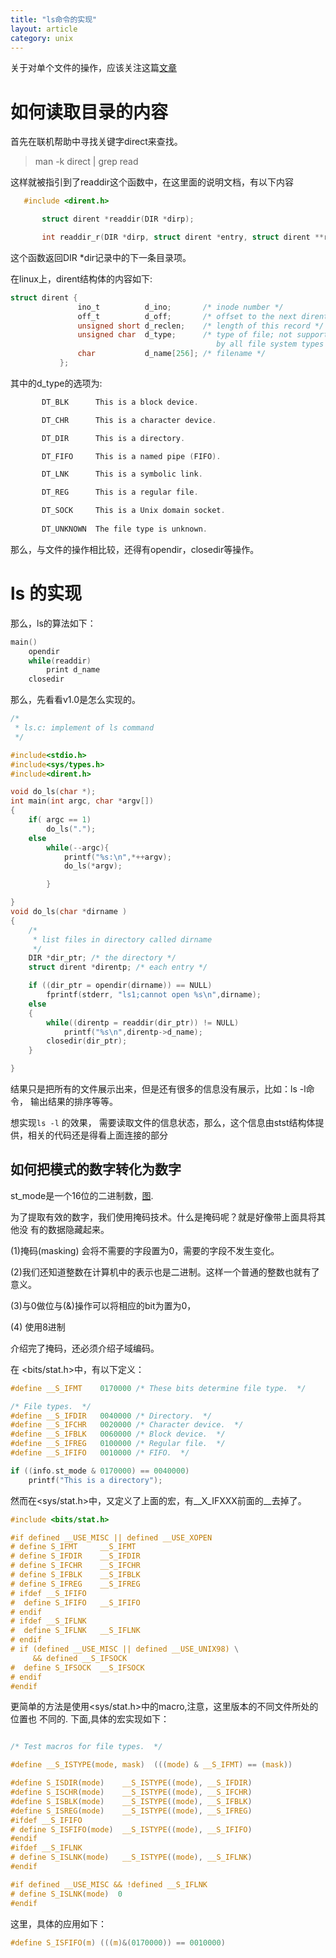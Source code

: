 ```yaml
---
title: "ls命令的实现"
layout: article
category: unix
---
```


关于对单个文件的操作，应该关注这篇[文章](http://yuzibo.github.io/apue_ch4.html)

# 如何读取目录的内容

首先在联机帮助中寻找关键字direct来查找。

> man -k direct | grep read

这样就被指引到了readdir这个函数中，在这里面的说明文档，有以下内容

```c
   #include <dirent.h>

       struct dirent *readdir(DIR *dirp);

       int readdir_r(DIR *dirp, struct dirent *entry, struct dirent **result);

```

这个函数返回DIR *dir记录中的下一条目录项。

在linux上，dirent结构体的内容如下:

```c
struct dirent {
               ino_t          d_ino;       /* inode number */
               off_t          d_off;       /* offset to the next dirent */
               unsigned short d_reclen;    /* length of this record */
               unsigned char  d_type;      /* type of file; not supported
                                              by all file system types */
               char           d_name[256]; /* filename */
           };


```

其中的d_type的选项为:

```c
       DT_BLK      This is a block device.

       DT_CHR      This is a character device.

       DT_DIR      This is a directory.

       DT_FIFO     This is a named pipe (FIFO).

       DT_LNK      This is a symbolic link.

       DT_REG      This is a regular file.

       DT_SOCK     This is a Unix domain socket.
		 
	   DT_UNKNOWN  The file type is unknown.
```

那么，与文件的操作相比较，还得有opendir，closedir等操作。

# ls 的实现

那么，ls的算法如下：

```c
main()
	opendir
	while(readdir)
		print d_name
	closedir
```

那么，先看看v1.0是怎么实现的。

```c
/*
 * ls.c: implement of ls command
 */

#include<stdio.h>
#include<sys/types.h>
#include<dirent.h>

void do_ls(char *);
int main(int argc, char *argv[])
{
	if( argc == 1)
		do_ls(".");
	else
		while(--argc){
			printf("%s:\n",*++argv);
			do_ls(*argv);

		}

}
void do_ls(char *dirname )
{
	/*
	 * list files in directory called dirname
	 */
	DIR *dir_ptr; /* the directory */
	struct dirent *direntp; /* each entry */

	if ((dir_ptr = opendir(dirname)) == NULL)
		fprintf(stderr, "ls1;cannot open %s\n",dirname);
	else
	{
		while((direntp = readdir(dir_ptr)) != NULL)
			printf("%s\n",direntp->d_name);
		closedir(dir_ptr);
	}

}

```

结果只是把所有的文件展示出来，但是还有很多的信息没有展示，比如：ls -l命令，
输出结果的排序等等。

想实现`ls -l` 的效果， 需要读取文件的信息状态，那么，这个信息由stst结构体提
供，相关的代码还是得看上面连接的部分

## 如何把模式的数字转化为数字

st_mode是一个16位的二进制数，[图](http://pan.baidu.com/s/1pLD153P).

为了提取有效的数字，我们使用掩码技术。什么是掩码呢？就是好像带上面具将其他没
有的数据隐藏起来。

(1)掩码(masking) 会将不需要的字段置为0，需要的字段不发生变化。

(2)我们还知道整数在计算机中的表示也是二进制。这样一个普通的整数也就有了意义。

(3)与0做位与(&)操作可以将相应的bit为置为0， 

(4) 使用8进制

介绍完了掩码，还必须介绍子域编码。

在 <bits/stat.h>中，有以下定义：

```c
#define	__S_IFMT	0170000	/* These bits determine file type.  */

/* File types.  */
#define	__S_IFDIR	0040000	/* Directory.  */
#define	__S_IFCHR	0020000	/* Character device.  */
#define	__S_IFBLK	0060000	/* Block device.  */
#define	__S_IFREG	0100000	/* Regular file.  */
#define	__S_IFIFO	0010000	/* FIFO.  */

```

```c
if ((info.st_mode & 0170000) == 0040000)
	printf("This is a directory");
```

然而在<sys/stat.h>中，又定义了上面的宏，有__X_IFXXX前面的__去掉了。

```c
#include <bits/stat.h>

#if defined __USE_MISC || defined __USE_XOPEN
# define S_IFMT		__S_IFMT
# define S_IFDIR	__S_IFDIR
# define S_IFCHR	__S_IFCHR
# define S_IFBLK	__S_IFBLK
# define S_IFREG	__S_IFREG
# ifdef __S_IFIFO
#  define S_IFIFO	__S_IFIFO
# endif
# ifdef __S_IFLNK
#  define S_IFLNK	__S_IFLNK
# endif
# if (defined __USE_MISC || defined __USE_UNIX98) \
     && defined __S_IFSOCK
#  define S_IFSOCK	__S_IFSOCK
# endif
#endif

```

更简单的方法是使用<sys/stat.h>中的macro,注意，这里版本的不同文件所处的位置也
不同的.
下面,具体的宏实现如下：

```c

/* Test macros for file types.	*/

#define	__S_ISTYPE(mode, mask)	(((mode) & __S_IFMT) == (mask))

#define	S_ISDIR(mode)	 __S_ISTYPE((mode), __S_IFDIR)
#define	S_ISCHR(mode)	 __S_ISTYPE((mode), __S_IFCHR)
#define	S_ISBLK(mode)	 __S_ISTYPE((mode), __S_IFBLK)
#define	S_ISREG(mode)	 __S_ISTYPE((mode), __S_IFREG)
#ifdef __S_IFIFO
# define S_ISFIFO(mode)	 __S_ISTYPE((mode), __S_IFIFO)
#endif
#ifdef __S_IFLNK
# define S_ISLNK(mode)	 __S_ISTYPE((mode), __S_IFLNK)
#endif

#if defined __USE_MISC && !defined __S_IFLNK
# define S_ISLNK(mode)  0
#endif

```
这里，具体的应用如下：

```c
#define S_ISFIFO(m) (((m)&(0170000)) == 0010000)
```

